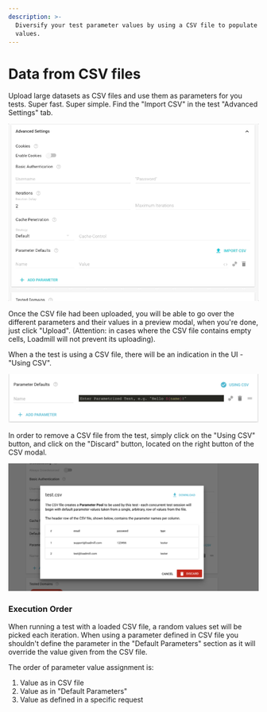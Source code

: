 ```yaml
---
description: >-
  Diversify your test parameter values by using a CSV file to populate their
  values.
---
```


# Data from CSV files

Upload large datasets as CSV files and use them as parameters for you tests. Super fast. Super simple. Find the "Import CSV" in the test  "Advanced Settings" tab.

![](../../.gitbook/assets/mar-04-2018-12-18-15-1.gif)

Once the CSV file had been uploaded, you will be able to go over the different parameters and their values in a preview modal, when you're done, just click "Upload". \(Attention: in cases where the CSV file contains empty cells, Loadmill will not prevent its uploading\).

When a the test is using a CSV file, there will be an indication in the UI - "Using CSV".

![](../../.gitbook/assets/screen-shot-2019-02-10-at-3.17.48-pm.png)

 In order to remove a CSV file from the test, simply click on the "Using CSV" button, and click on the "Discard" button, located on the right button of the CSV modal.

![](../../.gitbook/assets/screen-shot-2019-02-10-at-3.21.14-pm.png)

### Execution Order

When running a test with a loaded CSV file, a random values set will be picked each iteration. When using a parameter defined in CSV file you shouldn't define the parameter in the "Default Parameters" section as it will override the value given from the CSV file. 

The order of parameter value assignment is: 

1. Value as in CSV file
2. Value as in "Default Parameters"
3. Value as defined in a specific request

